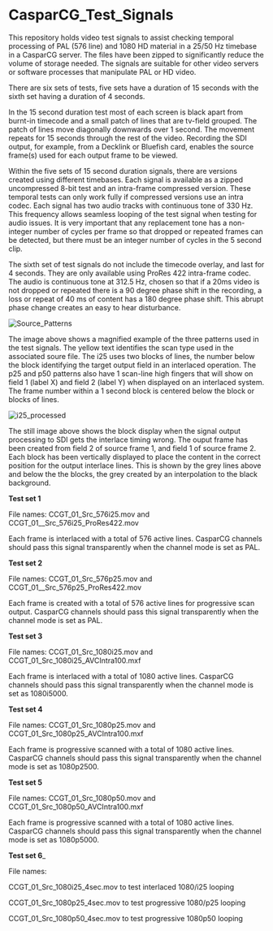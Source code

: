 # CasparCG_Test_Signals
This repository holds video test signals to assist checking temporal processing of PAL (576 line) and 1080 HD material in a 25/50 Hz timebase in a CasparCG server. The files have been zipped to significantly reduce the volume of storage needed. The signals are suitable for other video servers or software processes that manipulate PAL or HD video.

There are six sets of tests, five sets have a duration of 15 seconds with the sixth set having a duration of 4 seconds.

In the 15 second duration test most of each screen is black apart from burnt-in timecode and a small patch of lines that are tv-field grouped. The patch of lines move diagonally downwards over 1 second. The movement repeats for 15 seconds through the rest of the video. Recording the SDI output, for example, from a Decklink or Bluefish card, enables the source frame(s) used for each output frame to be viewed.

Within the five sets of 15 second duration signals, there are versions created using different timebases. Each signal is available as a zipped uncompressed 8-bit test and an intra-frame compressed version. These temporal tests can only work fully if compressed versions use an intra codec. Each signal has two audio tracks with continuous tone of 330 Hz. This frequency allows seamless looping of the test signal when testing for audio issues. It is very important that any replacement tone has a non-integer number of cycles per frame so that dropped or repeated frames can be detected, but there must be an integer number of cycles in the 5 second clip.

The sixth set of test signals do not include the timecode overlay, and last for 4 seconds. They are only available using ProRes 422 intra-frame codec. The audio is continuous tone at 312.5 Hz, chosen so that if a 20ms video is not dropped or repeated there is a 90 degree phase shift in the recording, a loss or repeat of 40 ms of content has a 180 degree phase shift. This abrupt phase change creates an easy to hear disturbance.

![Source_Patterns](https://user-images.githubusercontent.com/86308191/168492129-9ea3a426-b216-4b24-915b-cedd15c3d6a3.png)

The image above shows a magnified example of the three patterns used in the test signals. The yellow text identifies the scan type used in the associated soure file. The i25 uses two blocks of lines, the number below the block identifying the target output field in an interlaced operation. The p25 and p50 patterns also have 1 scan-line high fingers that will show on field 1 (label X) and field 2 (label Y) when displayed on an interlaced system. The frame number within a 1 second block is centered below the block or blocks of lines.

![i25_processed](https://user-images.githubusercontent.com/86308191/168492448-8bee26ee-bd94-4bc0-a421-ce2b2c73b57a.png)

The still image above shows the block display when the signal output processing to SDI gets the interlace timing wrong. The ouput frame has been created from field 2 of source frame 1, and field 1 of source frame 2. Each block has been vertically displayed to place the content in the correct position for the output interlace lines. This is shown by the grey lines above and below the the blocks, the grey created by an interpolation to the black background.

__Test set 1__

File names: CCGT_01_Src_576i25.mov and CCGT_01__Src_576i25_ProRes422.mov

Each frame is interlaced with a total of 576 active lines. CasparCG channels should pass this signal transparently when the channel mode is set as PAL. 

__Test set 2__

File names: CCGT_01_Src_576p25.mov and CCGT_01__Src_576p25_ProRes422.mov

Each frame is created with a total of 576 active lines for progressive scan output. CasparCG channels should pass this signal transparently when the channel mode is set as PAL.

__Test set 3__ 

File names: CCGT_01_Src_1080i25.mov and CCGT_01_Src_1080i25_AVCIntra100.mxf

Each frame is interlaced with a total of 1080 active lines. CasparCG channels should pass this signal transparently when the channel mode is set as 1080i5000.

__Test set 4__

File names: CCGT_01_Src_1080p25.mov and CCGT_01_Src_1080p25_AVCIntra100.mxf

Each frame is progressive scanned with a total of 1080 active lines. CasparCG channels should pass this signal transparently when the channel mode is set as 1080p2500. 

__Test set 5__ 

File names: CCGT_01_Src_1080p50.mov and CCGT_01_Src_1080p50_AVCIntra100.mxf

Each frame is progressive scanned with a total of 1080 active lines. CasparCG channels should pass this signal transparently when the channel mode is set as 1080p5000.

__Test set 6___

File names:

CCGT_01_Src_1080i25_4sec.mov   to test interlaced 1080/i25 looping

CCGT_01_Src_1080p25_4sec.mov   to test progressive 1080/p25 looping

CCGT_01_Src_1080p50_4sec.mov   to test progressive 1080p50 looping
